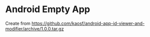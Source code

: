 # Android Empty App

Create from https://github.com/kaosf/android-app-id-viewer-and-modifier/archive/1.0.0.tar.gz
